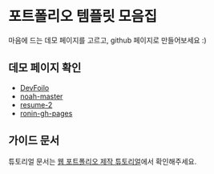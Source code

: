 # 포트폴리오 템플릿 모음집
마음에 드는 데모 페이지를 고르고, github 페이지로 만들어보세요 :)

## 데모 페이지 확인
- [DevFoilo](https://portfolio-collection/devfolio-master/index.html/)
- [noah-master](https://download-C.github.io/portfolio-collection/noah-master/)
- [resume-2](https://download-C.github.io/portfolio-collection/resume-2-master/)
- [ronin-gh-pages](https://download-C.github.io/portfolio-collection/ronin-gh-pages/)

## 가이드 문서

튜토리얼 문서는 [웹 포트폴리오 제작 튜토리얼](https://www.notion.so/cucus/85e3bec77d904f1fa282cec4756232c3)에서 확인해주세요.
